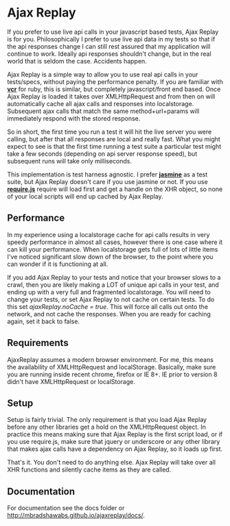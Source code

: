 # Ajax Replay

If you prefer to use live api calls in your javascript based tests, Ajax Replay is for you.  Philosophically I prefer to use live api data in my tests so that if the api responses change I can still rest assured that my application will continue to work.  Ideally api responses shouldn't change, but in the real world that is seldom the case.  Accidents happen.

Ajax Replay is a simple way to allow you to use real api calls in your tests/specs, without paying the performance penalty.  If you are familiar with **[vcr](https://github.com/vcr/vcr)** for ruby, this is similar, but completely javascript/front end based.  Once Ajax Replay is loaded it takes over XMLHttpRequest and from then on will automatically cache all ajax calls and responses into localstorage.  Subsequent ajax calls that match the same method+url+params will immediately respond with the stored response.

So in short, the first time you run a test it will hit the live server you were calling, but after that all responses are local and really fast.  What you might expect to see is that the first time running a test suite a particular test might take a few seconds (depending on api server response speed), but subsequent runs will take only milliseconds.

This implementation is test harness agnostic.  I prefer **[jasmine](http://pivotal.github.io/jasmine/)** as a test suite, but Ajax Replay doesn't care if you use jasmine or not.  If you use **[require.js](http://requirejs.org/)** require will load first and get a handle on the XHR object, so none of your local scripts will end up cached by Ajax Replay.

## Performance

In my experience using a localstorage cache for api calls results in very speedy performance in almost all cases, however there is one case where it can kill your performance.  When localstorage gets full of lots of little items I've noticed significant slow down of the browser, to the point where you can wonder if it is functioning at all.

If you add Ajax Replay to your tests and notice that your browser slows to a crawl, then you are likely making a LOT of unique api calls in your test, and ending up with a very full and fragmented localstorage.  You will need to change your tests, or set Ajax Replay to not cache on certain tests.  To do this set *ajaxReplay.noCache = true*.  This will force all calls out onto the network, and not cache the responses.  When you are ready for caching again, set it back to false.

## Requirements

AjaxReplay assumes a modern browser environment.  For me, this means the availability of XMLHttpRequest and localStorage.  Basically, make sure you are running inside recent chrome, firefox or IE 8+.  IE prior to version 8 didn't have XMLHttpRequest or localStorage.

## Setup

Setup is fairly trivial.  The only requirement is that you load Ajax Replay before any other libraries get a hold on the XMLHttpRequest object.  In practice this means making sure that Ajax Replay is the first script load, or if you use require.js, make sure that jquery or underscore or any other library that makes ajax calls have a dependency on Ajax Replay, so it loads up first.

That's it.  You don't need to do anything else.  Ajax Replay will take over all XHR functions and silently cache items as they are called.

## Documentation

For documentation see the docs folder or http://mbradshawabs.github.io/ajaxreplay/docs/.